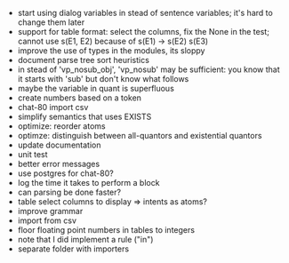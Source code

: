 * start using dialog variables in stead of sentence variables; it's hard to change them later
* support for table format: select the columns, fix the None in the test; cannot use s(E1, E2) because of s(E1) -> s(E2) s(E3)
* improve the use of types in the modules, its sloppy
* document parse tree sort heuristics
* in stead of 'vp_nosub_obj', 'vp_nosub' may be sufficient: you know that it starts with 'sub' but don't know what follows
* maybe the variable in quant is superfluous
* create numbers based on a token
* chat-80 import csv
* simplify semantics that uses EXISTS
* optimize: reorder atoms
* optimze: distinguish between all-quantors and existential quantors
* update documentation
* unit test
* better error messages
* use postgres for chat-80?
* log the time it takes to perform a block
* can parsing be done faster?
* table select columns to display => intents as atoms?
* improve grammar
* import from csv
* floor floating point numbers in tables to integers
* note that I did implement a rule ("in")
* separate folder with importers
